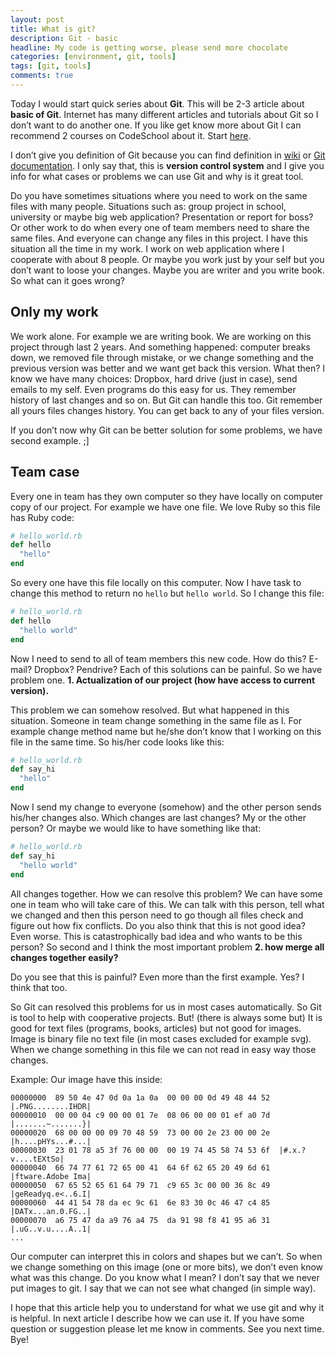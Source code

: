 ```yaml
---
layout: post
title: What is git?
description: Git - basic
headline: My code is getting worse, please send more chocolate
categories: [environment, git, tools]
tags: [git, tools]
comments: true
---
```


Today I would start quick series about **Git**. This will be 2-3 article about **basic of Git**. Internet has many different articles and tutorials about Git so I don’t want to do another one. If you like get know more about Git I can recommend 2 courses on CodeSchool about it. Start [here](https://www.codeschool.com/courses/try-git).

I don’t give you definition of Git because you can find definition in [wiki](https://en.wikipedia.org/wiki/Git_(software)) or [Git documentation](https://git-scm.com/documentation). I only say that, this is **version control system** and I give you info for what cases or problems we can use Git and why is it great tool.

Do you have sometimes situations where you need to work on the same files with many people. Situations such as: group project in school, university or maybe big web application? Presentation or report for boss? Or other work to do when every one of team members need to share the same files. And everyone can change any files in this project. I have this situation all the time in my work. I work on web application where I cooperate with about 8 people. Or maybe you work just by your self but you don’t want to loose your changes. Maybe you are writer and you write book. So what can it goes wrong?

## Only my work

We work alone. For example we are writing book. We are working on this project through last 2 years. And something happened: computer breaks down, we removed file through mistake, or we change something and the previous version was better and we want get back this version. What then? I know we have many choices: Dropbox, hard drive (just in case), send emails to my self. Even programs do this easy for us. They remember history of last changes and so on. But Git can handle this too. Git remember all yours files changes history. You can get back to any of your files version.

If you don’t now why Git can be better solution for some problems, we have second example. ;]

## Team case

Every one in team has they own computer so they have locally on computer copy of our project. For example we have one file. We love Ruby so this file has Ruby code:

```ruby
# hello_world.rb
def hello
  "hello"
end
```

So every one have this file locally on this computer. Now I have task to change this method to return no `hello` but `hello world`. So I change this file:

```ruby
# hello_world.rb
def hello
  "hello world"
end
```

Now I need to send to all of team members this new code. How do this? E-mail? Dropbox? Pendrive? Each of this solutions can be painful. So we have problem one. **1. Actualization of our project (how have access to current version).**

This problem we can somehow resolved. But what happened in this situation. Someone in team change something in the same file as I. For example change method name but he/she don’t know that I working on this file in the same time. So his/her code looks like this:

```ruby
# hello_world.rb
def say_hi
  "hello"
end
```

Now I send my change to everyone (somehow) and the other person sends his/her changes also. Which changes are last changes? My or the other person? Or maybe we would like to have something like that:

```ruby
# hello_world.rb
def say_hi
  "hello world"
end
```

All changes together. How we can resolve this problem? We can have some one in team who will take care of this. We can talk with this person, tell what we changed and then this person need to go though all files check and figure out how fix conflicts. Do you also think that this is not good idea? Even worse. This is catastrophically bad idea and who wants to be this person? So second and I think the most important problem **2. how merge all changes together easily?**

Do you see that this is painful? Even more than the first example. Yes? I think that too.

So Git can resolved this problems for us in most cases automatically. So Git is tool to help with cooperative projects. But! (there is always some but) It is good for text files (programs, books, articles) but not good for images. Image is binary file no text file (in most cases excluded for example svg). When we change something in this file we can not read in easy way those changes.

Example:
Our image have this inside:

```
00000000  89 50 4e 47 0d 0a 1a 0a  00 00 00 0d 49 48 44 52  |.PNG........IHDR|
00000010  00 00 04 c9 00 00 01 7e  08 06 00 00 01 ef a0 7d  |.......~.......}|
00000020  68 00 00 00 09 70 48 59  73 00 00 2e 23 00 00 2e  |h....pHYs...#...|
00000030  23 01 78 a5 3f 76 00 00  00 19 74 45 58 74 53 6f  |#.x.?v....tEXtSo|
00000040  66 74 77 61 72 65 00 41  64 6f 62 65 20 49 6d 61  |ftware.Adobe Ima|
00000050  67 65 52 65 61 64 79 71  c9 65 3c 00 00 36 8c 49  |geReadyq.e<..6.I|
00000060  44 41 54 78 da ec 9c 61  6e 83 30 0c 46 47 c4 85  |DATx...an.0.FG..|
00000070  a6 75 47 da a9 76 a4 75  da 91 98 f8 41 95 a6 31  |.uG..v.u....A..1|
...
```

Our computer can interpret this in colors and shapes but we can’t. So when we change something on this image (one or more bits), we don’t even know what was this change. Do you know what I mean? I don’t say that we never put images to git. I say that we can not see what changed (in simple way).

I hope that this article help you to understand for what we use git and why it is helpful. In next article I describe how we can use it. If you have some question or suggestion please let me know in comments. See you next time. Bye!
